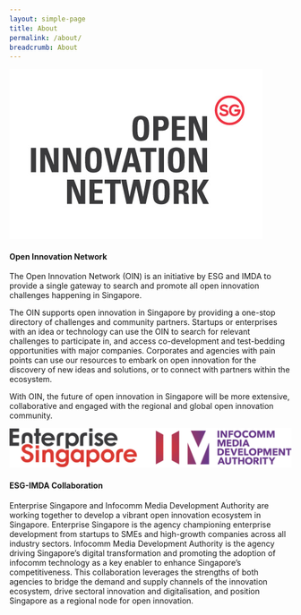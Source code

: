 ```yaml
---
layout: simple-page
title: About
permalink: /about/
breadcrumb: About
---
```

<img src="/images/OIN-logo.jpg" alt="1" style="width:450;height:300">

#### Open Innovation Network

The Open Innovation Network (OIN) is an initiative by ESG and IMDA to provide a single gateway to search and promote all open innovation challenges happening in Singapore. 

The OIN supports open innovation in Singapore by providing a one-stop directory of challenges and community partners. Startups or enterprises with an idea or technology can use the OIN to search for relevant challenges to participate in, and access co-development and test-bedding opportunities with major companies. Corporates and agencies with pain points can use our resources to embark on open innovation for the discovery of new ideas and solutions, or to connect with partners within the ecosystem.

With OIN, the future of open innovation in Singapore will be more extensive, collaborative and engaged with the regional and global open innovation community.

![2](/images/about/esg-imda-collaboration.jpeg)

#### ESG-IMDA Collaboration

Enterprise Singapore and Infocomm Media Development Authority are working together to develop a vibrant open innovation ecosystem in Singapore. Enterprise Singapore is the agency championing enterprise development from startups to SMEs and high-growth companies across all industry sectors. Infocomm Media Development Authority is the agency driving Singapore’s digital transformation and promoting the adoption of infocomm technology as a key enabler to enhance Singapore’s competitiveness. This collaboration leverages the strengths of both agencies to bridge the demand and supply channels of the innovation ecosystem, drive sectoral innovation and digitalisation, and position Singapore as a regional node for open innovation.

